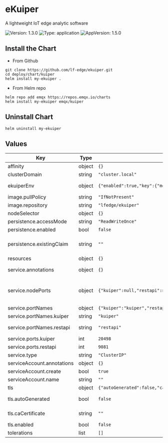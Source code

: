 # eKuiper
A lightweight IoT edge analytic software

![Version: 1.3.0](https://img.shields.io/badge/Version-1.3.0-informational?style=flat-square) ![Type: application](https://img.shields.io/badge/Type-application-informational?style=flat-square) ![AppVersion: 1.5.0](https://img.shields.io/badge/AppVersion-1.5.0-informational?style=flat-square)

## Install the Chart

- From Github
```
git clone https://github.com/lf-edge/ekuiper.git
cd deploy/chart/kuiper
helm install my-ekuiper .
```

- From Helm repo
```
helm repo add emqx https://repos.emqx.io/charts
helm install my-ekuiper emqx/kuiper
```


## Uninstall Chart
```
helm uninstall my-ekuiper
```

## Values

| Key | Type | Default | Description |
|-----|------|---------|-------------|
| affinity | object | `{}` |  |
| clusterDomain | string | `"cluster.local"` | clusterDomain Kubernetes Cluster Domain |
| ekuiperEnv | object | `{"enabled":true,"key":{"mqttDefaultServer":"MQTT_SOURCE__DEFAULT__SERVER"},"value":{"mqttDefaultServer":"tcp://broker.emqx.io:1883"}}` | remove this when the mqtt_source configmap is available |
| image.pullPolicy | string | `"IfNotPresent"` |  |
| image.repository | string | `"lfedge/ekuiper"` |  |
| nodeSelector | object | `{}` |  |
| persistence.accessMode | string | `"ReadWriteOnce"` |  |
| persistence.enabled | bool | `false` |  |
| persistence.existingClaim | string | `""` | Existing PersistentVolumeClaims The value is evaluated as a template So, for example, the name can depend on .Release or .Chart |
| resources | object | `{}` |  |
| service.annotations | object | `{}` | Provide any additional annotations which may be required. Evaluated as a template |
| service.nodePorts | object | `{"kuiper":null,"restapi":null}` | Specify the nodePort(s) value for the LoadBalancer and NodePort service types. ref: https://kubernetes.io/docs/concepts/services-networking/service/#type-nodeport |
| service.portNames | object | `{"kuiper":"kuiper","restapi":"restapi"}` | Service ports name |
| service.portNames.kuiper | string | `"kuiper"` | service.portNames.kuiper eKuiper portname |
| service.portNames.restapi | string | `"restapi"` | service.portNames.restapi eKuiper API port name |
| service.ports.kuiper | int | `20498` | service.ports.kuiper eKuiper port |
| service.ports.restapi | int | `9081` | service.ports.restapi eKuiper API port |
| service.type | string | `"ClusterIP"` | service type |
| serviceAccount.annotations | object | `{}` |  |
| serviceAccount.create | bool | `true` |  |
| serviceAccount.name | string | `""` |  |
| tls | object | `{"autoGenerated":false,"caCertificate":"","enabled":false,"existingSecret":"","existingSecretFullChain":false,"serverCertificate":"","serverKey":""}` | Enable encryption to eKuiper |
| tls.autoGenerated | bool | `false` | tls.autoGenerated Generate automatically self-signed TLS certificates |
| tls.caCertificate | string | `""` | tls.caCertificate Certificate Authority (CA) bundle content |
| tls.enabled | bool | `false` | tls.enabled Enable TLS support on eKuiper |
| tolerations | list | `[]` |  |
